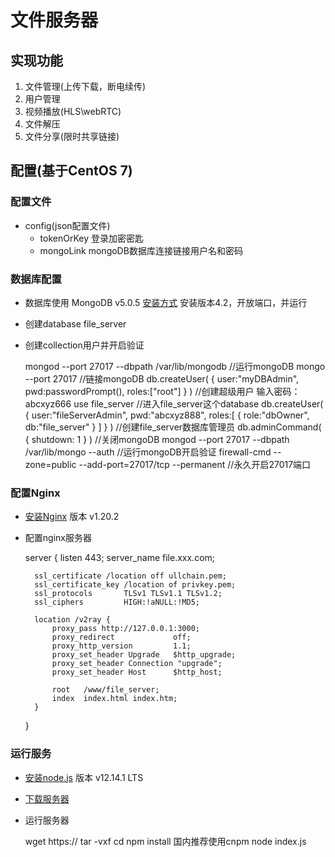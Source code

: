# 文件服务器
## 实现功能
1. 文件管理(上传下载，断电续传)
2. 用户管理
3. 视频播放(HLS\webRTC)
4. 文件解压
5. 文件分享(限时共享链接)
## 配置(基于CentOS 7)
### 配置文件
- config(json配置文件)
    - tokenOrKey 登录加密密匙
    - mongoLink mongoDB数据库连接链接用户名和密码
### 数据库配置
- 数据库使用 MongoDB v5.0.5 [安装方式](https://docs.mongodb.com/manual/administration/install-community/)
  安装版本4.2，开放端口，并运行
- 创建database file_server
- 创建collection用户并开启验证


    mongod --port 27017 --dbpath /var/lib/mongodb   //运行mongoDB
    mongo --port 27017                              //链接mongoDB
    db.createUser( { user:"myDBAdmin", pwd:passwordPrompt(), roles:["root"] } )  //创建超级用户
    输入密码：abcxyz666
    use file_server                                 //进入file_server这个database
    db.createUser( { user:"fileServerAdmin", pwd:"abcxyz888", roles:[ { role:"dbOwner", db:"file_server" } ] } )    //创建file_server数据库管理员
    db.adminCommand( { shutdown: 1 } )              //关闭mongoDB
    mongod --port 27017 --dbpath /var/lib/mongo --auth  //运行mongoDB开启验证
    firewall-cmd --zone=public --add-port=27017/tcp --permanent  //永久开启27017端口
    
    
### 配置Nginx
- [安装Nginx](https://nginx.org/en/linux_packages.html) 版本 v1.20.2
- 配置nginx服务器


    server {
        listen 443;
        server_name file.xxx.com;
        
        ssl_certificate /location off ullchain.pem;
        ssl_certificate_key /location of privkey.pem;
        ssl_protocols       TLSv1 TLSv1.1 TLSv1.2;
        ssl_ciphers         HIGH:!aNULL:!MD5;
                
        location /v2ray {
            proxy_pass http://127.0.0.1:3000;
            proxy_redirect             off;
            proxy_http_version         1.1;
            proxy_set_header Upgrade   $http_upgrade;
            proxy_set_header Connection "upgrade";
            proxy_set_header Host      $http_host;
    
            root   /www/file_server;
            index  index.html index.htm;
        }
    }

### 运行服务
- [安装node.js](https://nodejs.dev/how-to-install-nodejs) 版本 v12.14.1 LTS
- [下载服务器]()
- 运行服务器


    wget https://
    tar -vxf 
    cd 
    npm install         国内推荐使用cnpm
    node index.js
    